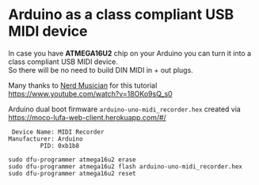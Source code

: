  
 
# Arduino as a class compliant USB MIDI device

In case you have **ATMEGA16U2** chip on your Arduino you can turn it into a class compliant USB MIDI device.  
So there will be no need to build DIN MIDI in + out plugs.

Many thanks to [Nerd Musician](https://www.youtube.com/channel/UCyqCwyBJ98fR-CPoyXUxY5w) for this tutorial  
https://www.youtube.com/watch?v=18OKo9sQ_s0  


Arduino dual boot firmware `arduino-uno-midi_recorder.hex` created via  
https://moco-lufa-web-client.herokuapp.com/#/
```
 Device Name: MIDI Recorder
Manufacturer: Arduino
         PID: 0xb1b8
```

```
sudo dfu-programmer atmega16u2 erase
sudo dfu-programmer atmega16u2 flash arduino-uno-midi_recorder.hex 
sudo dfu-programmer atmega16u2 reset
```
